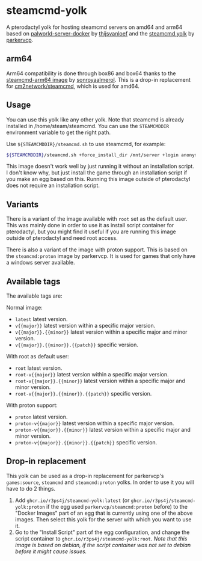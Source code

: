 # steamcmd-yolk

A pterodactyl yolk for hosting steamcmd servers on amd64 and arm64 based on [palworld-server-docker](https://github.com/thijsvanloef/palworld-server-docker/) by [thijsvanloef](https://github.com/thijsvanloef) and the [steamcmd yolk](https://github.com/parkervcp/yolks/blob/master/steamcmd/) by [parkervcp](https://github.com/parkervcp).

## arm64

Arm64 compatibility is done through box86 and box64 thanks to the [steamcmd-arm64 image](https://github.com/sonroyaalmerol/steamcmd-arm64) by [sonroyaalmerol](https://github.com/sonroyaalmerol). This is a drop-in replacement for [cm2network/steamcmd](https://github.com/CM2Walki/steamcmd/), which is used for amd64.

## Usage

You can use this yolk like any other yolk. Note that steamcmd is already installed in /home/steam/steamcmd. You can use the `STEAMCMDDIR` environment variable to get the right path.

Use `${STEAMCMDDIR}/steamcmd.sh` to use steamcmd, for example:

```bash
${STEAMCMDDIR}/steamcmd.sh +force_install_dir /mnt/server +login anonymous +app_update ${SRCDS_APPID} validate +exit
```

This image doesn't work well by just running it without an installation script. I don't know why, but just install the game through an installation script if you make an egg based on this. Running this image outside of pterodactyl does not require an installation script.

## Variants

There is a variant of the image available with `root` set as the default user. This was mainly done in order to use it as install script container for pterodactyl, but you might find it useful if you are running this image outside of pterodactyl and need root access.

There is also a variant of the image with proton support. This is based on the `steamcmd:proton` image by parkervcp. It is used for games that only have a windows server available.

## Available tags

The available tags are:

Normal image:
- `latest` latest version.
- `v{{major}}` latest version within a specific major version.
- `v{{major}}.{{minor}}` latest version within a specific major and minor version.
- `v{{major}}.{{minor}}.{{patch}}` specific version.

With root as default user:
- `root` latest version.
- `root-v{{major}}` latest version within a specific major version.
- `root-v{{major}}.{{minor}}` latest version within a specific major and minor version.
- `root-v{{major}}.{{minor}}.{{patch}}` specific version.

With proton support:
- `proton` latest version.
- `proton-v{{major}}` latest version within a specific major version.
- `proton-v{{major}}.{{minor}}` latest version within a specific major and minor version.
- `proton-v{{major}}.{{minor}}.{{patch}}` specific version.

## Drop-in replacement

This yolk can be used as a drop-in replacement for parkervcp's `games:source`, `steamcmd` and `steamcmd:proton` yolks. In order to use it you will have to do 2 things.

1. Add `ghcr.io/r3ps4j/steamcmd-yolk:latest` (or `ghcr.io/r3ps4j/steamcmd-yolk:proton` if the egg used `parkervcp/steamcmd:proton` before) to the "Docker Images" part of an egg that is currently using one of the above images. Then select this yolk for the server with which you want to use it.
2. Go to the "Install Script" part of the egg configuration, and change the script container to `ghcr.io/r3ps4j/steamcmd-yolk:root`. *Note that this image is based on debian, if the script container was not set to debian before it might cause issues.*
